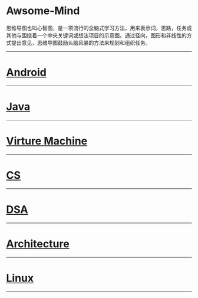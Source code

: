 # Awsome-Mind

思维导图也叫心智图，是一项流行的全脑式学习方法，用来表示词，思路，任务或其他与围绕着一个中央关键词或想法项目的示意图。通过径向，图形和非线性的方式提出意见，思维导图鼓励头脑风暴的方法来规划和组织任务。

------------------
# [Android](https://github.com/xianfeng92/Awsome-Mind/blob/master/Android/README.md)

------------------
# [Java](https://github.com/xianfeng92/Awsome-Mind/blob/master/java/README.md)

------------------------
# [Virture Machine](https://github.com/xianfeng92/Awsome-Mind/blob/master/VM/README.md)

------------------------
# [CS](https://github.com/xianfeng92/Awsome-Mind/blob/master/CS/README.md)

--------------------------
# [DSA](https://github.com/xianfeng92/Awsome-Mind/blob/master/DSA/README.md)

------------------------
# [Architecture](https://github.com/xianfeng92/Awsome-Mind/blob/master/Architecture/README.md)

-------------------
# [Linux](https://github.com/xianfeng92/Awsome-Mind/blob/master/Linux/README.md)

-------------------




